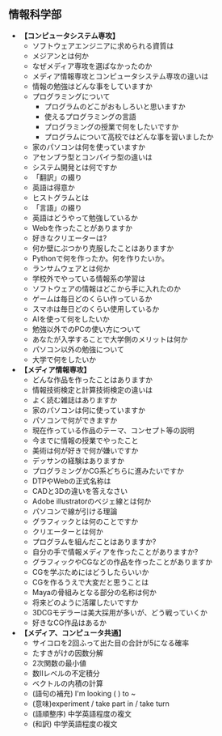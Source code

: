 ## 情報科学部

*   **【コンピュータシステム専攻】**
    *   ソフトウェアエンジニアに求められる資質は
    *   メジアンとは何か
    *   なぜメディア専攻を選ばなかったのか
    *   メディア情報専攻とコンピュータシステム専攻の違いは
    *   情報の勉強はどんな事をしていますか
    *   プログラミングについて
        *   プログラムのどこがおもしろいと思いますか
        *   使えるプログラミングの言語
        *   プログラミングの授業で何をしたいですか
        *   プログラムについて高校ではどんな事を習いましたか
    *   家のパソコンは何を使っていますか
    *   アセンブラ型とコンパイラ型の違いは
    *   システム開発とは何ですか
    *   「翻訳」の綴り
    *   英語は得意か
    *   ヒストグラムとは
    *   「言語」の綴り
    *   英語はどうやって勉強しているか
    *   Webを作ったことがありますか
    *   好きなクリエーターは?
    *   何か壁にぶつかり克服したことはありますか
    *   Pythonで何を作ったか。何を作りたいか。
    *   ランサムウェアとは何か
    *   学校外でやっている情報系の学習は
    *   ソフトウェアの情報はどこから手に入れたのか
    *   ゲームは毎日どのくらい作っているか
    *   スマホは毎日どのくらい使用しているか
    *   AIを使って何をしたいか
    *   勉強以外でのPCの使い方について
    *   あなたが入学することで大学側のメリットは何か
    *   パソコン以外の勉強について
    *   大学で何をしたいか
*   **【メディア情報専攻】**
    *   どんな作品を作ったことはありますか
    *   情報技術検定と計算技術検定の違いは
    *   よく読む雑誌はありますか
    *   家のパソコンは何に使っていますか
    *   パソコンで何ができますか
    *   現在作っている作品のテーマ、コンセプト等の説明
    *   今までに情報の授業でやったこと
    *   美術は何が好きで何が嫌いですか
    *   デッサンの経験はありますか
    *   プログラミングかCG系どちらに進みたいですか
    *   DTPやWebの正式名称は
    *   CADと3Dの違いを答えなさい
    *   Adobe illustratorのベジェ線とは何か
    *   パソコンで線が引ける理論
    *   グラフィックとは何のことですか
    *   クリエーターとは何か
    *   プログラムを組んだことはありますか?
    *   自分の手で情報メディアを作ったことがありますか?
    *   グラフィックやCGなどの作品を作ったことがありますか
    *   CGを学ぶためにはどうしたらいいか
    *   CGを作るうえで大変だと思うことは
    *   Mayaの骨組みとなる部分の名称は何か
    *   将来どのように活躍したいですか
    *   3DCGモデラーは美大採用が多いが、どう戦っていくか
    *   好きなCG作品はあるか
*   **【メディア、コンピュータ共通】**
    *   サイコロを2回ふって出た目の合計が5になる確率
    *   たすきがけの因数分解
    *   2次関数の最小値
    *   数Ⅱレベルの不定積分
    *   ベクトルの内積の計算
    *   (語句の補充) I'm looking ( ) to ~
    *   (意味)experiment / take part in / take turn
    *   (語順整序) 中学英語程度の複文
    *   (和訳) 中学英語程度の複文
